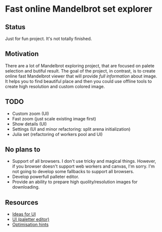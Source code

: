 Fast online Mandelbrot set explorer
===================================

Status
------

Just for fun project. It's not totally finished.

Motivation
----------

There are a lot of Mandelbrot exploring project, that are focused on palete selection and butiful result.
The goal of the project, in contrast, is to create online fast Mandelbrot viewer that will provide *full information* about image.
It helps you to find beautiful place and then you could use offline tools to create high resolution and custom colored image.

TODO
----

- Custom zoom (UI)
- Fast zoom (just scale existing image first)
- Show details (UI)
- Settings (UI and minor refactoring: split arena initialization)
- Julia set (refactoring of workers pool and UI)

No plans to
-----------

- Support of all browsers. I don't use tricky and magical things.
  However, if you browser doesn't support web workers and canvas, I'm sorry.
  I'm not going to develop some fallbacks to support all browsers.
- Develop powerfull palleter editor.
- Provide an ability to prepare high quolity/resolution images for downloading.

Resources
---------

- [Ideas for UI](https://www.shadertoy.com/view/3dfBDN)
- [UI (paletter editor)](http://math.hws.edu/eck/js/mandelbrot/MB.html)
- [Optimisation hints](https://www.math.univ-toulouse.fr/~cheritat/wiki-draw/index.php/Mandelbrot_set)
